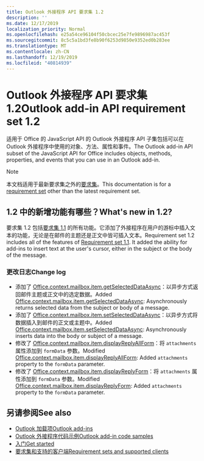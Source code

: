 ```yaml
---
title: Outlook 外接程序 API 要求集 1.2
description: ''
ms.date: 12/17/2019
localization_priority: Normal
ms.openlocfilehash: e25a54ce96104f50cbcec25e7fe9896987ac453f
ms.sourcegitcommit: 8c5c5a1bd3fe8b90f6253d9850e9352ed0b283ee
ms.translationtype: MT
ms.contentlocale: zh-CN
ms.lasthandoff: 12/19/2019
ms.locfileid: "40814939"
---
```

# <a name="outlook-add-in-api-requirement-set-12"></a><span data-ttu-id="e8674-102">Outlook 外接程序 API 要求集 1.2</span><span class="sxs-lookup"><span data-stu-id="e8674-102">Outlook add-in API requirement set 1.2</span></span>

<span data-ttu-id="e8674-103">适用于 Office 的 JavaScript API 的 Outlook 外接程序 API 子集包括可以在 Outlook 外接程序中使用的对象、方法、属性和事件。</span><span class="sxs-lookup"><span data-stu-id="e8674-103">The Outlook add-in API subset of the JavaScript API for Office includes objects, methods, properties, and events that you can use in an Outlook add-in.</span></span>

> [!NOTE]
> <span data-ttu-id="e8674-104">本文档适用于最新要求集之外的[要求集](/office/dev/add-ins/reference/requirement-sets/outlook-api-requirement-sets)。</span><span class="sxs-lookup"><span data-stu-id="e8674-104">This documentation is for a [requirement set](/office/dev/add-ins/reference/requirement-sets/outlook-api-requirement-sets) other than the latest requirement set.</span></span> 

## <a name="whats-new-in-12"></a><span data-ttu-id="e8674-105">1.2 中的新增功能有哪些？</span><span class="sxs-lookup"><span data-stu-id="e8674-105">What's new in 1.2?</span></span>

<span data-ttu-id="e8674-p101">要求集 1.2 包括[要求集 1.1](../requirement-set-1.1/outlook-requirement-set-1.1.md) 的所有功能。它添加了外接程序在用户的游标中插入文本的功能，无论是在邮件的主题还是正文中皆可插入文本。</span><span class="sxs-lookup"><span data-stu-id="e8674-p101">Requirement set 1.2 includes all of the features of [Requirement set 1.1](../requirement-set-1.1/outlook-requirement-set-1.1.md). It added the ability for add-ins to insert text at the user's cursor, either in the subject or the body of the message.</span></span>

### <a name="change-log"></a><span data-ttu-id="e8674-108">更改日志</span><span class="sxs-lookup"><span data-stu-id="e8674-108">Change log</span></span>

- <span data-ttu-id="e8674-109">添加了 [Office.context.mailbox.item.getSelectedDataAsync](office.context.mailbox.item.md#methods)：以异步方式返回邮件主题或正文中的选定数据。</span><span class="sxs-lookup"><span data-stu-id="e8674-109">Added [Office.context.mailbox.item.getSelectedDataAsync](office.context.mailbox.item.md#methods): Asynchronously returns selected data from the subject or body of a message.</span></span>
- <span data-ttu-id="e8674-110">添加了 [Office.context.mailbox.item.setSelectedDataAsync](office.context.mailbox.item.md#methods)：以异步方式将数据插入到邮件的正文或主题中。</span><span class="sxs-lookup"><span data-stu-id="e8674-110">Added [Office.context.mailbox.item.setSelectedDataAsync](office.context.mailbox.item.md#methods): Asynchronously inserts data into the body or subject of a message.</span></span>
- <span data-ttu-id="e8674-111">修改了 [Office.context.mailbox.item.displayReplyAllForm](office.context.mailbox.item.md#methods)：将 `attachments` 属性添加到 `formData` 参数。</span><span class="sxs-lookup"><span data-stu-id="e8674-111">Modified [Office.context.mailbox.item.displayReplyAllForm](office.context.mailbox.item.md#methods): Added `attachments` property to the `formData` parameter.</span></span>
- <span data-ttu-id="e8674-112">修改了 [Office.context.mailbox.item.displayReplyForm](office.context.mailbox.item.md#methods)：将 `attachments` 属性添加到 `formData` 参数。</span><span class="sxs-lookup"><span data-stu-id="e8674-112">Modified [Office.context.mailbox.item.displayReplyForm](office.context.mailbox.item.md#methods): Added `attachments` property to the `formData` parameter.</span></span>

## <a name="see-also"></a><span data-ttu-id="e8674-113">另请参阅</span><span class="sxs-lookup"><span data-stu-id="e8674-113">See also</span></span>

- [<span data-ttu-id="e8674-114">Outlook 加载项</span><span class="sxs-lookup"><span data-stu-id="e8674-114">Outlook add-ins</span></span>](/outlook/add-ins/)
- [<span data-ttu-id="e8674-115">Outlook 外接程序代码示例</span><span class="sxs-lookup"><span data-stu-id="e8674-115">Outlook add-in code samples</span></span>](https://developer.microsoft.com/outlook/gallery/?filterBy=Outlook,Samples,Add-ins)
- [<span data-ttu-id="e8674-116">入门</span><span class="sxs-lookup"><span data-stu-id="e8674-116">Get started</span></span>](/outlook/add-ins/quick-start)
- [<span data-ttu-id="e8674-117">要求集和支持的客户端</span><span class="sxs-lookup"><span data-stu-id="e8674-117">Requirement sets and supported clients</span></span>](../../requirement-sets/outlook-api-requirement-sets.md)
